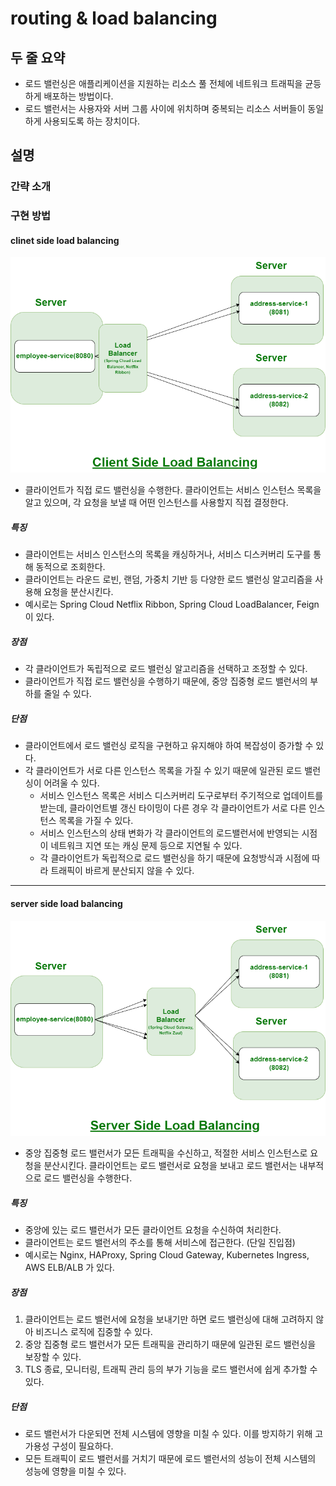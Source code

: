 # routing & load balancing

## 두 줄 요약

- 로드 밸런싱은 애플리케이션을 지원하는 리소스 풀 전체에 네트워크 트래픽을 균등하게 배포하는 방법이다.
- 로드 밸런서는 사용자와 서버 그룹 사이에 위치하며 중복되는 리소스 서버들이 동일하게 사용되도록 하는 장치이다.

## 설명

### 간략 소개

### 구현 방법

#### clinet side load balancing

![client_side_load_balancing](../resources/images/client-side-load-balancing.png)

- 클라이언트가 직접 로드 밸런싱을 수행한다. 클라이언트는 서비스 인스턴스 목록을 알고 있으며, 각 요청을 보낼 때 어떤 인스턴스를 사용할지 직접 결정한다.

##### 특징

- 클라이언트는 서비스 인스턴스의 목록을 캐싱하거나, 서비스 디스커버리 도구를 통해 동적으로 조회한다.
- 클라이언트는 라운드 로빈, 랜덤, 가중치 기반 등 다양한 로드 밸런싱 알고리즘을 사용해 요청을 분산시킨다.
- 예시로는 Spring Cloud Netflix Ribbon, Spring Cloud LoadBalancer, Feign 이 있다.

##### 장점

- 각 클라이언트가 독립적으로 로드 밸런싱 알고리즘을 선택하고 조정할 수 있다.
- 클라이언트가 직접 로드 밸런싱을 수행하기 때문에, 중앙 집중형 로드 밸런서의 부하를 줄일 수 있다.

##### 단점

- 클라이언트에서 로드 밸런싱 로직을 구현하고 유지해야 하여 복잡성이 증가할 수 있다.
- 각 클라이언트가 서로 다른 인스턴스 목록을 가질 수 있기 때문에 일관된 로드 밸런싱이 어려울 수 있다.
    - 서비스 인스턴스 목록은 서비스 디스커버리 도구로부터 주기적으로 업데이트를 받는데, 클라이언트별 갱신 타이밍이 다른 경우 각 클라이언트가 서로 다른 인스턴스 목록을 가질 수 있다.
    - 서비스 인스턴스의 상태 변화가 각 클라이언트의 로드밸런서에 반영되는 시점이 네트워크 지연 또는 캐싱 문제 등으로 지연될 수 있다.
    - 각 클라이언트가 독립적으로 로드 밸런싱을 하기 때문에 요청방식과 시점에 따라 트래픽이 바르게 분산되지 않을 수 있다.

---

#### server side load balancing

![server_side_load_balancing](../resources/images/server-side-load-balancing.png)

- 중앙 집중형 로드 밸런서가 모든 트래픽을 수신하고, 적절한 서비스 인스턴스로 요청을 분산시킨다. 클라이언트는 로드 밸런서로 요청을 보내고 로드 밸런서는 내부적으로 로드 밸런싱을 수행한다.

##### 특징

- 중앙에 있는 로드 밸런서가 모든 클라이언트 요청을 수신하여 처리한다.
- 클라이언트는 로드 밸런서의 주소를 통해 서비스에 접근한다. (단일 진입점)
- 예시로는 Nginx, HAProxy, Spring Cloud Gateway, Kubernetes Ingress, AWS ELB/ALB 가 있다.

##### 장점

1. 클라이언트는 로드 밸런서에 요청을 보내기만 하면 로드 밸런싱에 대해 고려하지 않아 비즈니스 로직에 집중할 수 있다.
2. 중앙 집중형 로드 밸런서가 모든 트래픽을 관리하기 때문에 일관된 로드 밸런싱을 보장할 수 있다.
3. TLS 종료, 모니터링, 트래픽 관리 등의 부가 기능을 로드 밸런서에 쉽게 추가할 수 있다.

##### 단점

- 로드 밸런서가 다운되면 전체 시스템에 영향을 미칠 수 있다. 이를 방지하기 위해 고가용성 구성이 필요하다.
- 모든 트래픽이 로드 밸런서를 거치기 때문에 로드 밸런서의 성능이 전체 시스템의 성능에 영향을 미칠 수 있다.